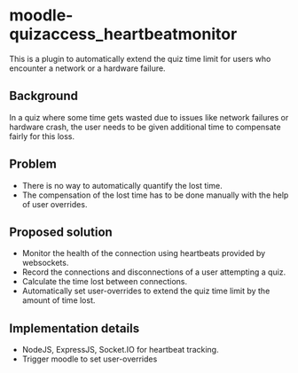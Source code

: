 # moodle-quizaccess_heartbeatmonitor

This is a plugin to automatically extend the quiz time limit for users who encounter a network or a hardware failure. 

## Background
In a quiz where some time gets wasted due to issues like network failures or hardware crash, the user needs to be given additional time to compensate fairly for this loss.	 

## Problem
* There is no way to automatically quantify the lost time.
* The compensation of the lost time has to be done manually with the help of user overrides. 

## Proposed solution
* Monitor the health of the connection using heartbeats provided by websockets.
* Record the connections and disconnections of  a user attempting a quiz.
* Calculate the time lost between connections.
* Automatically set user-overrides to extend the quiz time limit by the amount of time lost.

## Implementation details
* NodeJS, ExpressJS, Socket.IO for heartbeat tracking.
* Trigger moodle to set user-overrides

